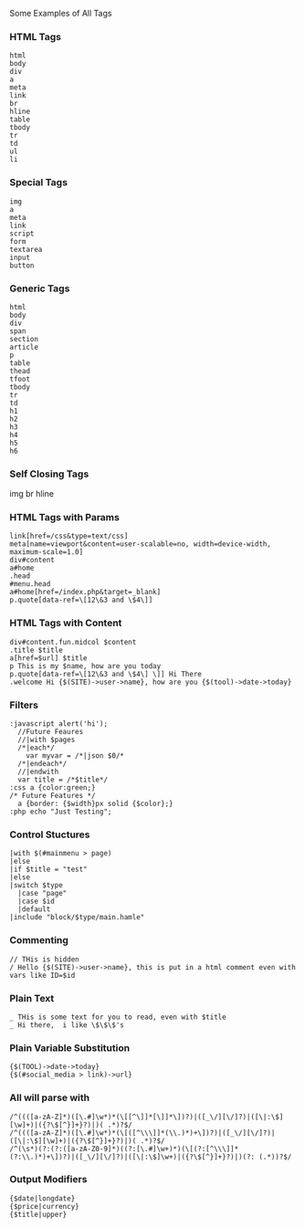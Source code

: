 Some Examples of All Tags

### HTML Tags
```
html
body
div
a
meta
link
br
hline
table
tbody
tr
td
ul
li
```

### Special Tags
```
img
a
meta
link
script
form
textarea
input
button
```

### Generic Tags
```
html
body
div
span
section
article
p
table
thead
tfoot
tbody
tr
td
h1
h2
h3
h4
h5
h6
```

### Self Closing Tags
img
br
hline


### HTML Tags with Params
```
link[href=/css&type=text/css]
meta[name=viewport&content=user-scalable=no, width=device-width, maximum-scale=1.0]
div#content
a#home
.head
#menu.head
a#home[href=/index.php&target=_blank]
p.quote[data-ref=\[12\&3 and \$4\]]
```

### HTML Tags with Content
```
div#content.fun.midcol $content
.title $title
a[href=$url] $title
p This is my $name, how are you today
p.quote[data-ref=\[12\&3 and \$4\] \]] Hi There
.welcome Hi {$(SITE)->user->name}, how are you {$(tool)->date->today}
```

### Filters
```
:javascript alert('hi');
  //Future Feaures
  //|with $pages
  /*|each*/
    var myvar = /*|json $0/*
  /*|endeach*/
  //|endwith
  var title = /*$title*/
:css a {color:green;}
/* Future Features */
  a {border: {$width}px solid {$color};}
:php echo "Just Testing";
```

### Control Stuctures
```
|with $(#mainmenu > page)
|else
|if $title = "test"
|else
|switch $type
  |case "page"
  |case $id
  |default
|include "block/$type/main.hamle"
```

### Commenting
```
// THis is hidden
/ Hello {$(SITE)->user->name}, this is put in a html comment even with vars like ID=$id
```

### Plain Text
```
_ THis is some text for you to read, even with $title
_ Hi there,  i like \$\$\$'s
```

### Plain Variable Substitution
```
{$(TOOL)->date->today}
{$(#social_media > link)->url}

```

### All will parse with
```
/^((([a-zA-Z]*)([\.#]\w*)*(\[[^\]]*[\]]*\])?)|([_\/][\/]?)|([\|:\$][\w]+)|({?\$[^}]+}?)|)( .*)?$/
/^((([a-zA-Z]*)([\.#]\w*)*(\[([^\\\]]*(\\.)*)+\])?)|([_\/][\/]?)|([\|:\$][\w]+)|({?\$[^}]+}?)|)( .*)?$/
/^(\s*)(?:(?:([a-zA-Z0-9]*)((?:[\.#]\w+)*)(\[(?:[^\\\]]*(?:\\.)*)+\])?)|([_\/][\/]?)|([\|:\$]\w+)|({?\$[^}]+}?)|)(?: (.*))?$/
```

### Output Modifiers
```
{$date|longdate}
{$price|currency}
{$title|upper}
```
